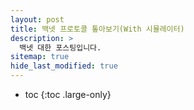 ```yaml
---
layout: post
title: 백넷 프로토콜 톺아보기(With 시뮬레이터)
description: >
  백넷 대한 포스팅입니다.
sitemap: true
hide_last_modified: true
---
```


* toc
{:toc .large-only}